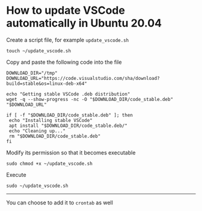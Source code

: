 # How to update VSCode automatically in Ubuntu 20.04

Create a script file, for example `update_vscode.sh`

```shell
touch ~/update_vscode.sh
```

Copy and paste the following code into the file

```shell
DOWNLOAD_DIR="/tmp"
DOWNLOAD_URL="https://code.visualstudio.com/sha/download?build=stable&os=linux-deb-x64"

echo "Getting stable VSCode .deb distribution"
wget -q --show-progress -nc -O "$DOWNLOAD_DIR/code_stable.deb" "$DOWNLOAD_URL"

if [ -f "$DOWNLOAD_DIR/code_stable.deb" ]; then
 echo "Installing stable VSCode"
 apt install "$DOWNLOAD_DIR/code_stable.deb/"
 echo "Cleaning up..."
 rm "$DOWNLOAD_DIR/code_stable.deb"
fi
```

Modify its permission so that it becomes executable

```shell
sudo chmod +x ~/update_vscode.sh
```

Execute

```shell
sudo ~/update_vscode.sh
```

---
You can choose to add it to `crontab` as well
